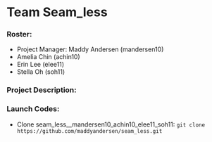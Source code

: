 # Team Seam_less

### Roster:
* Project Manager: Maddy Andersen (mandersen10)
* Amelia Chin (achin10)
* Erin Lee (elee11)
* Stella Oh (soh11)

### Project Description:

### Launch Codes:
* Clone seam_less__mandersen10_achin10_elee11_soh11:
  `git clone https://github.com/maddyandersen/seam_less.git`

